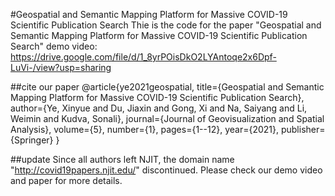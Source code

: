 #Geospatial and Semantic Mapping Platform for Massive COVID-19 Scientific Publication Search
Thie is the code for the paper "Geospatial and Semantic Mapping Platform for Massive COVID-19 Scientific Publication Search"
demo video: https://drive.google.com/file/d/1_8yrPOisDkO2LYAntoqe2x6Dpf-LuVi-/view?usp=sharing


##cite our paper
@article{ye2021geospatial,
  title={Geospatial and Semantic Mapping Platform for Massive COVID-19 Scientific Publication Search},
  author={Ye, Xinyue and Du, Jiaxin and Gong, Xi and Na, Saiyang and Li, Weimin and Kudva, Sonali},
  journal={Journal of Geovisualization and Spatial Analysis},
  volume={5},
  number={1},
  pages={1--12},
  year={2021},
  publisher={Springer}
}

##update
Since all authors left NJIT, the domain name "http://covid19papers.njit.edu/" discontinued.
Please check our demo video and paper for more details.

